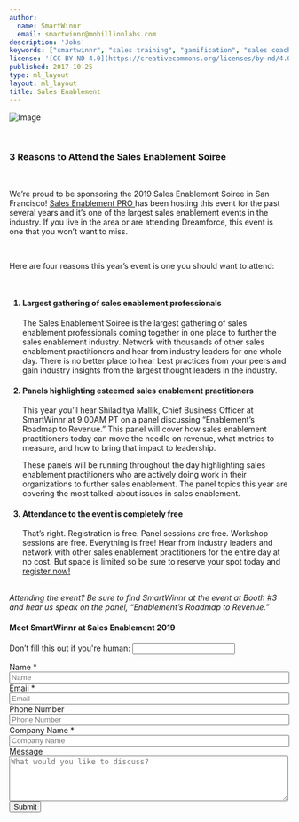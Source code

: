 ```yaml
---
author:
  name: SmartWinnr
  email: smartwinnr@mobillionlabs.com
description: 'Jobs'
keywords: ["smartwinnr", "sales training", "gamification", "sales coaching", "sales performance", "sales enablement", "solutions"]
license: '[CC BY-ND 4.0](https://creativecommons.org/licenses/by-nd/4.0)'
published: 2017-10-25
type: ml_layout
layout: ml_layout
title: Sales Enablement
---
```



<p class="ml_top_container padding0 ml-margin-bottom0">
  <img class="ml-image" alt="Image" src="../../images/homepage/sales enablement soiree.png">
</p>
<section class="padding50 ml-padding-top">
  <div class="row">
    <div class="col-lg-7 col-md-7 col-sm-12 col-xs-12">
      <div class="row ml_top_container ml-prodfeaturerow">
      <br>
       <h3><b>3 Reasons to Attend the Sales Enablement Soiree</b></h3>
      <br>
        <p> We’re proud to be sponsoring the 2019 Sales Enablement Soiree in San Francisco! <a class="btn-link" href="http://salesenablement.pro" target="_blank">Sales Enablement PRO </a> has been hosting this event for the past several years and it’s one of the largest sales enablement events in the industry. If you live in the area or are attending Dreamforce, this event is one that you won’t want to miss. 
        </p>
        <br>
        <p>Here are four reasons this year’s event is one you should want to attend: </p>
        <br>
        <ol type = "1">
            <h4><li>Largest gathering of sales enablement professionals </li></h4>
            <p>The Sales Enablement Soiree is the largest gathering of sales enablement professionals coming together in one place to further the sales enablement industry. Network with thousands of other sales enablement practitioners and hear from industry leaders for one whole day. There is no better place to hear best practices from your peers and gain industry insights from the largest thought leaders in the industry. 
            </p>
            <h4><li>Panels highlighting esteemed sales enablement practitioners</li></h4>
            <p>This year you’ll hear Shiladitya Mallik, Chief Business Officer at SmartWinnr at 9:00AM PT on a panel discussing “Enablement’s Roadmap to Revenue.” This panel will cover how sales enablement practitioners today can move the needle on revenue, what metrics to measure, and how to bring that impact to leadership.
            </p>
            <p> These panels will be running throughout the day highlighting sales enablement practitioners who are actively doing work in their organizations to further sales enablement. The panel topics this year are covering the most talked-about issues in sales enablement. 
            </p>
            <h4><li>Attendance to the event is completely free</li></h4>
            <p>That’s right. Registration is free. Panel sessions are free. Workshop sessions are free. Everything is free! Hear from industry leaders and network with other sales enablement practitioners for the entire day at no cost. But space is limited so be sure to reserve your spot today and <a class="btn-link" href="https://salesenablement.pro/events/sales-enablement-soiree/#register-tab" target="_blank">register now! </a>
            </p>
        </ol>
        <br>
        <i>Attending the event? Be sure to find SmartWinnr at the event at Booth #3 and hear us speak on the panel, “Enablement’s Roadmap to Revenue.”</i>
      </div>
    </div>
    <div class="col-lg-5 col-md-5 col-sm-12 col-xs-12">
      <h4>Meet SmartWinnr at Sales Enablement 2019</h4>
      <form class="" action="https://bu4y0vkrwi.execute-api.us-west-2.amazonaws.com/prod" method="post" id="webform-client-form-11" accept-charset="UTF-8" data-netlify="true" netlify-honeypot="_honeypot">
        <input name="_honeypot" style="display:none" type="text">
          <input type="hidden" name="_to" value="94867cb7283ac9911fadb73040c85fbe11aeafbffb09">
          <input type="hidden" name="_redirect" value="https://smartwinnr.netlify.com/form-successful">
        <div>
          <p class="hidden">
            <label>Don’t fill this out if you're human: <input name="bot-field" /></label>
          </p>
          <div  class="form-item">
            <label class="element-invisible" for="edit-submitted-name">Name <span class="form-required" title="This field is required.">*</span></label>
            <input required="required" placeholder="Name" type="text" id="edit-submitted-name" name="submitted[name]" value="" size="60" maxlength="128" class="form-text required" />
          </div>
          <div  class="form-item">
            <label class="element-invisible" for="edit-submitted-email">Email <span class="form-required" title="This field is required.">*</span></label>
            <input required="required" class="email form-text form-email required" placeholder="Email" type="email" id="edit-submitted-email" name="submitted[email]" size="60" />
          </div>
          <div  class="form-item">
            <label class="element-invisible" for="edit-submitted-phone-number">Phone Number</label>
            <input placeholder="Phone Number" type="text" id="edit-submitted-phone-number" name="submitted[phone_number]" value="" size="60" maxlength="128" class="form-text" />
          </div>
          <div  class="form-item">
            <label class="element-invisible" for="edit-submitted-company-name">Company Name <span class="form-required" title="This field is required.">*</span></label>
            <input required="required" placeholder="Company Name" type="text" id="edit-submitted-company-name" name="submitted[company_name]" value="" size="60" maxlength="128" class="form-text required" />
          </div>
          <div  class="form-item">
            <label class="element-invisible" for="edit-submitted-message">Message </label>
            <textarea placeholder="What would you like to discuss?" id="edit-submitted-message" name="submitted[message]" cols="60" rows="5" class="form-textarea"></textarea>
          </div>
          <input type="hidden" name="details[sid]" />
          <input type="hidden" name="details[page_num]" value="1" />
          <input type="hidden" name="details[page_count]" value="1" />
          <input type="hidden" name="details[finished]" value="0" />
          <input type="hidden" name="form_build_id" value="form-tF8e92Q7jjjIwQLZpoEP76p1bd1_SSsc_ysKTTOhfMw" />
          <input type="hidden" name="form_id" value="webform_client_form_11" />
          <!-- <div data-netlify-recaptcha="true"></div> -->
          <div class="form-actions text-center">
            <!-- <img class="ml-loading-image" src="/images/loading.gif" alt=""> -->
            <input class="webform-submit ml-loading-button form-submit" type="submit" name="op" value="Submit"></input>
          </div>
        </div>
      </form>
    </div>
  </div>
</section>
